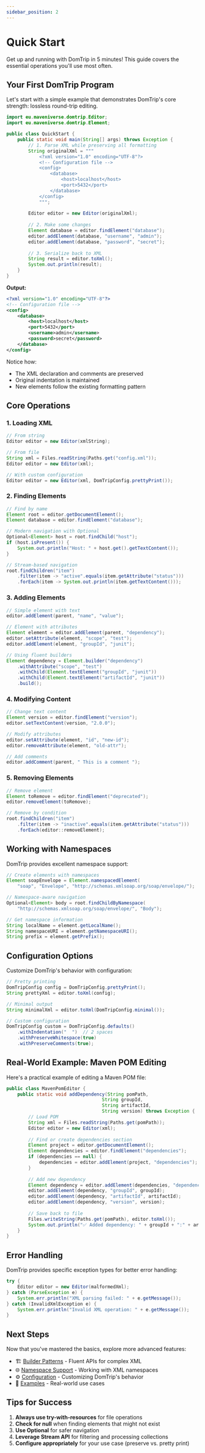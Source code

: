 ```yaml
---
sidebar_position: 2
---
```


# Quick Start

Get up and running with DomTrip in 5 minutes! This guide covers the essential operations you'll use most often.

## Your First DomTrip Program

Let's start with a simple example that demonstrates DomTrip's core strength: lossless round-trip editing.

```java
import eu.maveniverse.domtrip.Editor;
import eu.maveniverse.domtrip.Element;

public class QuickStart {
    public static void main(String[] args) throws Exception {
        // 1. Parse XML while preserving all formatting
        String originalXml = """
            <?xml version="1.0" encoding="UTF-8"?>
            <!-- Configuration file -->
            <config>
                <database>
                    <host>localhost</host>
                    <port>5432</port>
                </database>
            </config>
            """;
        
        Editor editor = new Editor(originalXml);
        
        // 2. Make some changes
        Element database = editor.findElement("database");
        editor.addElement(database, "username", "admin");
        editor.addElement(database, "password", "secret");
        
        // 3. Serialize back to XML
        String result = editor.toXml();
        System.out.println(result);
    }
}
```

**Output:**
```xml
<?xml version="1.0" encoding="UTF-8"?>
<!-- Configuration file -->
<config>
    <database>
        <host>localhost</host>
        <port>5432</port>
        <username>admin</username>
        <password>secret</password>
    </database>
</config>
```

Notice how:
- The XML declaration and comments are preserved
- Original indentation is maintained
- New elements follow the existing formatting pattern

## Core Operations

### 1. Loading XML

```java
// From string
Editor editor = new Editor(xmlString);

// From file
String xml = Files.readString(Paths.get("config.xml"));
Editor editor = new Editor(xml);

// With custom configuration
Editor editor = new Editor(xml, DomTripConfig.prettyPrint());
```

### 2. Finding Elements

```java
// Find by name
Element root = editor.getDocumentElement();
Element database = editor.findElement("database");

// Modern navigation with Optional
Optional<Element> host = root.findChild("host");
if (host.isPresent()) {
    System.out.println("Host: " + host.get().getTextContent());
}

// Stream-based navigation
root.findChildren("item")
    .filter(item -> "active".equals(item.getAttribute("status")))
    .forEach(item -> System.out.println(item.getTextContent()));
```

### 3. Adding Elements

```java
// Simple element with text
editor.addElement(parent, "name", "value");

// Element with attributes
Element element = editor.addElement(parent, "dependency");
editor.setAttribute(element, "scope", "test");
editor.addElement(element, "groupId", "junit");

// Using fluent builders
Element dependency = Element.builder("dependency")
    .withAttribute("scope", "test")
    .withChild(Element.textElement("groupId", "junit"))
    .withChild(Element.textElement("artifactId", "junit"))
    .build();
```

### 4. Modifying Content

```java
// Change text content
Element version = editor.findElement("version");
editor.setTextContent(version, "2.0.0");

// Modify attributes
editor.setAttribute(element, "id", "new-id");
editor.removeAttribute(element, "old-attr");

// Add comments
editor.addComment(parent, " This is a comment ");
```

### 5. Removing Elements

```java
// Remove element
Element toRemove = editor.findElement("deprecated");
editor.removeElement(toRemove);

// Remove by condition
root.findChildren("item")
    .filter(item -> "inactive".equals(item.getAttribute("status")))
    .forEach(editor::removeElement);
```

## Working with Namespaces

DomTrip provides excellent namespace support:

```java
// Create elements with namespaces
Element soapEnvelope = Element.namespacedElement(
    "soap", "Envelope", "http://schemas.xmlsoap.org/soap/envelope/");

// Namespace-aware navigation
Optional<Element> body = root.findChildByNamespace(
    "http://schemas.xmlsoap.org/soap/envelope/", "Body");

// Get namespace information
String localName = element.getLocalName();
String namespaceURI = element.getNamespaceURI();
String prefix = element.getPrefix();
```

## Configuration Options

Customize DomTrip's behavior with configuration:

```java
// Pretty printing
DomTripConfig config = DomTripConfig.prettyPrint();
String prettyXml = editor.toXml(config);

// Minimal output
String minimalXml = editor.toXml(DomTripConfig.minimal());

// Custom configuration
DomTripConfig custom = DomTripConfig.defaults()
    .withIndentation("  ")  // 2 spaces
    .withPreserveWhitespace(true)
    .withPreserveComments(true);
```

## Real-World Example: Maven POM Editing

Here's a practical example of editing a Maven POM file:

```java
public class MavenPomEditor {
    public static void addDependency(String pomPath, 
                                   String groupId, 
                                   String artifactId, 
                                   String version) throws Exception {
        // Load POM
        String xml = Files.readString(Paths.get(pomPath));
        Editor editor = new Editor(xml);
        
        // Find or create dependencies section
        Element project = editor.getDocumentElement();
        Element dependencies = editor.findElement("dependencies");
        if (dependencies == null) {
            dependencies = editor.addElement(project, "dependencies");
        }
        
        // Add new dependency
        Element dependency = editor.addElement(dependencies, "dependency");
        editor.addElement(dependency, "groupId", groupId);
        editor.addElement(dependency, "artifactId", artifactId);
        editor.addElement(dependency, "version", version);
        
        // Save back to file
        Files.writeString(Paths.get(pomPath), editor.toXml());
        System.out.println("✅ Added dependency: " + groupId + ":" + artifactId);
    }
}
```

## Error Handling

DomTrip provides specific exception types for better error handling:

```java
try {
    Editor editor = new Editor(malformedXml);
} catch (ParseException e) {
    System.err.println("XML parsing failed: " + e.getMessage());
} catch (InvalidXmlException e) {
    System.err.println("Invalid XML operation: " + e.getMessage());
}
```

## Next Steps

Now that you've mastered the basics, explore more advanced features:

- 🏗️ [Builder Patterns](../advanced/builder-patterns) - Fluent APIs for complex XML
- 🌐 [Namespace Support](../features/namespace-support) - Working with XML namespaces
- ⚙️ [Configuration](../api/configuration) - Customizing DomTrip's behavior
- 📖 [Examples](../examples/basic-editing) - Real-world use cases

## Tips for Success

1. **Always use try-with-resources** for file operations
2. **Check for null** when finding elements that might not exist
3. **Use Optional** for safer navigation
4. **Leverage Stream API** for filtering and processing collections
5. **Configure appropriately** for your use case (preserve vs. pretty print)
